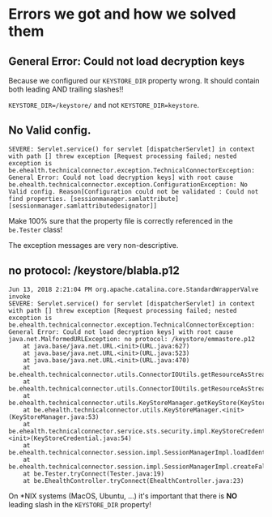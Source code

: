 # Errors we got and how we solved them

## General Error: Could not load decryption keys
Because we configured our `KEYSTORE_DIR` property wrong. It should contain both leading AND trailing slashes!!

`KEYSTORE_DIR=/keystore/` and not `KEYSTORE_DIR=keystore`.

## No Valid config.
```
SEVERE: Servlet.service() for servlet [dispatcherServlet] in context with path [] threw exception [Request processing failed; nested exception is be.ehealth.technicalconnector.exception.TechnicalConnectorException: General Error: Could not load decryption keys] with root cause
be.ehealth.technicalconnector.exception.ConfigurationException: No Valid config. Reason[Configuration could not be validated : Could not find properties. [sessionmanager.samlattribute][sessionmanager.samlattributedesignator]]
```

Make 100% sure that the property file is correctly referenced in the `be.Tester` class!

The exception messages are very non-descriptive.

## no protocol: /keystore/blabla.p12
```
Jun 13, 2018 2:21:04 PM org.apache.catalina.core.StandardWrapperValve invoke
SEVERE: Servlet.service() for servlet [dispatcherServlet] in context with path [] threw exception [Request processing failed; nested exception is be.ehealth.technicalconnector.exception.TechnicalConnectorException: General Error: Could not load decryption keys] with root cause
java.net.MalformedURLException: no protocol: /keystore/emmastore.p12
	at java.base/java.net.URL.<init>(URL.java:627)
	at java.base/java.net.URL.<init>(URL.java:523)
	at java.base/java.net.URL.<init>(URL.java:470)
	at be.ehealth.technicalconnector.utils.ConnectorIOUtils.getResourceAsStream(ConnectorIOUtils.java:386)
	at be.ehealth.technicalconnector.utils.ConnectorIOUtils.getResourceAsStream(ConnectorIOUtils.java:344)
	at be.ehealth.technicalconnector.utils.KeyStoreManager.getKeyStore(KeyStoreManager.java:85)
	at be.ehealth.technicalconnector.utils.KeyStoreManager.<init>(KeyStoreManager.java:53)
	at be.ehealth.technicalconnector.service.sts.security.impl.KeyStoreCredential.<init>(KeyStoreCredential.java:54)
	at be.ehealth.technicalconnector.session.impl.SessionManagerImpl.loadIdentificationKeys(SessionManagerImpl.java:283)
	at be.ehealth.technicalconnector.session.impl.SessionManagerImpl.createFallbackSession(SessionManagerImpl.java:201)
	at be.Tester.tryConnect(Tester.java:19)
	at be.EhealthController.tryConnect(EhealthController.java:23)
```

On *NIX systems (MacOS, Ubuntu, ...) it's important that there is **NO** leading slash in the `KEYSTORE_DIR` property!
